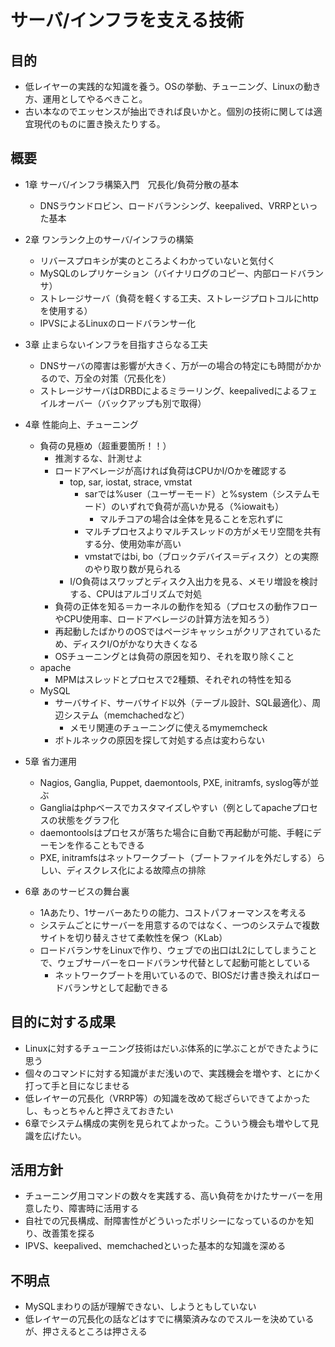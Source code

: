 サーバ/インフラを支える技術
==========

目的
----
* 低レイヤーの実践的な知識を養う。OSの挙動、チューニング、Linuxの動き方、運用としてやるべきこと。
* 古い本なのでエッセンスが抽出できれば良いかと。個別の技術に関しては適宜現代のものに置き換えたりする。

概要
----
* 1章 サーバ/インフラ構築入門　冗長化/負荷分散の基本
  * DNSラウンドロビン、ロードバランシング、keepalived、VRRPといった基本

* 2章 ワンランク上のサーバ/インフラの構築
  * リバースプロキシが実のところよくわかっていないと気付く
  * MySQLのレプリケーション（バイナリログのコピー、内部ロードバランサ）
  * ストレージサーバ（負荷を軽くする工夫、ストレージプロトコルにhttpを使用する）
  * IPVSによるLinuxのロードバランサー化

* 3章 止まらないインフラを目指すさらなる工夫
  * DNSサーバの障害は影響が大きく、万が一の場合の特定にも時間がかかるので、万全の対策（冗長化を）
  * ストレージサーバはDRBDによるミラーリング、keepalivedによるフェイルオーバー（バックアップも別で取得）

* 4章 性能向上、チューニング
  * 負荷の見極め（超重要箇所！！）
    * 推測するな、計測せよ
    * ロードアベレージが高ければ負荷はCPUかI/Oかを確認する
      * top, sar, iostat, strace, vmstat
        * sarでは%user（ユーザーモード）と%system（システムモード）のいずれで負荷が高いか見る（%iowaitも）
          * マルチコアの場合は全体を見ることを忘れずに
        * マルチプロセスよりマルチスレッドの方がメモリ空間を共有する分、使用効率が高い
        * vmstatではbi, bo（ブロックデバイス＝ディスク）との実際のやり取り数が見られる
      * I/O負荷はスワップとディスク入出力を見る、メモリ増設を検討する、CPUはアルゴリズムで対処
    * 負荷の正体を知る＝カーネルの動作を知る（プロセスの動作フローやCPU使用率、ロードアベレージの計算方法を知ろう）
    * 再起動したばかりのOSではページキャッシュがクリアされているため、ディスクI/Oがかなり大きくなる
    * OSチューニングとは負荷の原因を知り、それを取り除くこと
  * apache
    * MPMはスレッドとプロセスで2種類、それぞれの特性を知る
  * MySQL
    * サーバサイド、サーバサイド以外（テーブル設計、SQL最適化）、周辺システム（memchachedなど）
      * メモリ関連のチューニングに使えるmymemcheck
    * ボトルネックの原因を探して対処する点は変わらない

* 5章 省力運用
  * Nagios, Ganglia, Puppet, daemontools, PXE, initramfs, syslog等が並ぶ
  * Gangliaはphpベースでカスタマイズしやすい（例としてapacheプロセスの状態をグラフ化
  * daemontoolsはプロセスが落ちた場合に自動で再起動が可能、手軽にデーモンを作ることもできる
  * PXE, initramfsはネットワークブート（ブートファイルを外だしする）らしい、ディスクレス化による故障点の排除

* 6章 あのサービスの舞台裏
  * 1Aあたり、1サーバーあたりの能力、コストパフォーマンスを考える
  * システムごとにサーバーを用意するのではなく、一つのシステムで複数サイトを切り替えさせて柔軟性を保つ（KLab）
  * ロードバランサをLinuxで作り、ウェブでの出口はL2にしてしまうことで、ウェブサーバーをロードバランサ代替として起動可能としている
    * ネットワークブートを用いているので、BIOSだけ書き換えればロードバランサとして起動できる

目的に対する成果
----
* Linuxに対するチューニング技術はだいぶ体系的に学ぶことができたように思う
* 個々のコマンドに対する知識がまだ浅いので、実践機会を増やす、とにかく打って手と目になじませる
* 低レイヤーの冗長化（VRRP等）の知識を改めて総ざらいできてよかったし、もっとちゃんと押さえておきたい
* 6章でシステム構成の実例を見られてよかった。こういう機会も増やして見識を広げたい。

活用方針
----
* チューニング用コマンドの数々を実践する、高い負荷をかけたサーバーを用意したり、障害時に活用する
* 自社での冗長構成、耐障害性がどういったポリシーになっているのかを知り、改善策を探る
* IPVS、keepalived、memchachedといった基本的な知識を深める

不明点
----
* MySQLまわりの話が理解できない、しようともしていない
* 低レイヤーの冗長化の話などはすでに構築済みなのでスルーを決めているが、押さえるところは押さえる